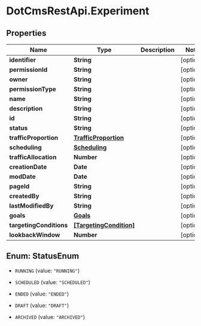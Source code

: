 # DotCmsRestApi.Experiment

## Properties

Name | Type | Description | Notes
------------ | ------------- | ------------- | -------------
**identifier** | **String** |  | [optional] 
**permissionId** | **String** |  | [optional] 
**owner** | **String** |  | [optional] 
**permissionType** | **String** |  | [optional] 
**name** | **String** |  | [optional] 
**description** | **String** |  | [optional] 
**id** | **String** |  | [optional] 
**status** | **String** |  | [optional] 
**trafficProportion** | [**TrafficProportion**](TrafficProportion.md) |  | [optional] 
**scheduling** | [**Scheduling**](Scheduling.md) |  | [optional] 
**trafficAllocation** | **Number** |  | [optional] 
**creationDate** | **Date** |  | [optional] 
**modDate** | **Date** |  | [optional] 
**pageId** | **String** |  | [optional] 
**createdBy** | **String** |  | [optional] 
**lastModifiedBy** | **String** |  | [optional] 
**goals** | [**Goals**](Goals.md) |  | [optional] 
**targetingConditions** | [**[TargetingCondition]**](TargetingCondition.md) |  | [optional] 
**lookbackWindow** | **Number** |  | [optional] 



## Enum: StatusEnum


* `RUNNING` (value: `"RUNNING"`)

* `SCHEDULED` (value: `"SCHEDULED"`)

* `ENDED` (value: `"ENDED"`)

* `DRAFT` (value: `"DRAFT"`)

* `ARCHIVED` (value: `"ARCHIVED"`)




